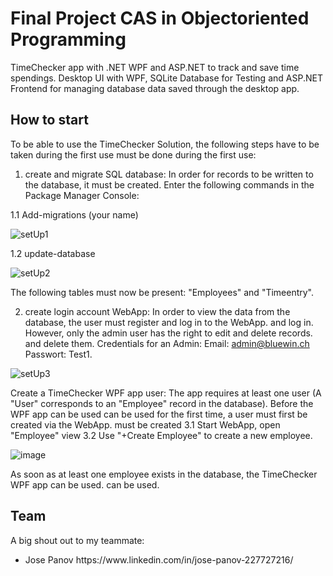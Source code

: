 # Final Project CAS in Objectoriented Programming


TimeChecker app with .NET WPF and ASP.NET to track and save time spendings. Desktop UI with WPF, SQLite Database for Testing and ASP.NET Frontend for managing database data saved through the desktop app.


## How to start
To be able to use the TimeChecker Solution, the following steps have to be taken during the first use
must be done during the first use:

1. create and migrate SQL database:
In order for records to be written to the database, it must be created.
Enter the following commands in the Package Manager Console:

1.1 Add-migrations (your name)

![setUp1](https://user-images.githubusercontent.com/93710089/204137935-d0638113-b422-46c8-8242-aabb4c9bff2f.JPG)

1.2 update-database

![setUp2](https://user-images.githubusercontent.com/93710089/204137940-647a07ee-1553-4b58-9a00-a7faa5e6216a.JPG)

The following tables must now be present: "Employees" and "Timeentry".


2. create login account WebApp:
In order to view the data from the database, the user must register and log in to the WebApp.
and log in. However, only the admin user has the right to edit and delete records.
and delete them.
Credentials for an Admin:
Email: admin@bluewin.ch
Passwort: Test1.

![setUp3](https://user-images.githubusercontent.com/93710089/204137977-987398b6-921d-4a48-b642-b407b813e129.JPG)

Create a TimeChecker WPF app user:
The app requires at least one user
(A "User" corresponds to an "Employee" record in the database). Before the WPF app can be used
can be used for the first time, a user must first be created via the WebApp.
must be created
3.1 Start WebApp, open "Employee" view
3.2 Use "+Create Employee" to create a new employee.

![image](https://user-images.githubusercontent.com/93710089/204138004-880881e4-be5e-479b-b42e-34d4d4f45cfb.png)

As soon as at least one employee exists in the database, the TimeChecker WPF app can be used.
can be used.


## Team
A big shout out to my teammate:
<ul>
<li>Jose Panov https://www.linkedin.com/in/jose-panov-227727216/</li>
</ul>
